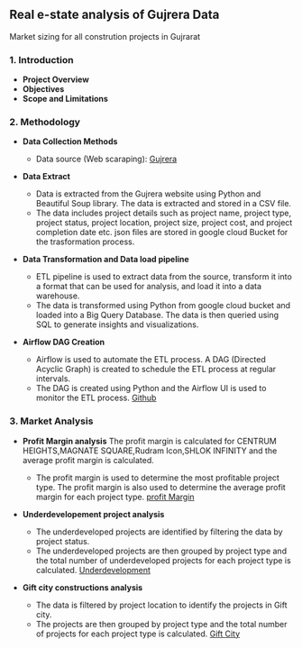 
## Real e-state analysis of Gujrera Data
Market sizing for all constrution projects in Gujrarat

### 1. Introduction
- **Project Overview**
- **Objectives**
- **Scope and Limitations**

### 2. Methodology
- **Data Collection Methods**
   - Data source (Web scaraping): [Gujrera](https://gujrera.gujarat.gov.in/)

- **Data Extract**
    - Data is extracted from the Gujrera website using Python and Beautiful Soup library. The data is extracted  and stored in a CSV file. 
    - The data includes project details such as project name, project type, project status, project location, project size, project cost, and project completion date etc. json files are stored in google cloud Bucket for the trasformation process.

- **Data Transformation and Data load pipeline**
    - ETL pipeline is used to extract data from the source, transform it into a format that can be used for analysis, and load it into a data warehouse. 
    - The data is transformed using Python from google cloud bucket and loaded into a Big Query Database. The data is then queried using SQL to generate insights and visualizations.
    

- **Airflow DAG Creation**
    - Airflow is used to automate the ETL process. A DAG (Directed Acyclic Graph) is created to schedule the ETL process at regular intervals. 
    - The DAG is created using Python and the Airflow UI is used to monitor the ETL process.
    [Github](https://github.com/QAVentures/Gujrera-ETL.git)


### 3. Market Analysis

- **Profit Margin analysis**
     The profit margin is calculated for CENTRUM HEIGHTS,MAGNATE SQUARE,Rudram Icon,SHLOK INFINITY and the average profit margin is calculated. 
     - The profit margin is used to determine the most profitable project type. The profit margin is also used to determine the average profit margin for each project type.
    [profit Margin](https://docs.google.com/spreadsheets/d/1iOyhlXYo3G5Kh2om8exP8Ma--Jo9QZfiimtGlQMjGOk/edit?usp=sharing)


- **Underdevelopement project analysis**
    - The underdeveloped projects are identified by filtering the data by project status. 
    - The underdeveloped projects are then grouped by project type and the total number of underdeveloped projects for each project type is calculated.
    [Underdevelopment](https://docs.google.com/spreadsheets/d/1kuQrR_E996tftl4r4in-7fk_-G1dh57rR4bU9ckeL1c/edit?usp=sharing)

- **Gift city constructions analysis**
    - The data is filtered by project location to identify the projects in Gift city. 
    - The projects are then grouped by project type and the total number of projects for each project type is calculated.
    [Gift City](https://docs.google.com/spreadsheets/d/1GivZBFlTMx0hIRdcI0ttp6YpqWgKwDtUQBVN8dC7h9Y/edit?usp=sharing)





